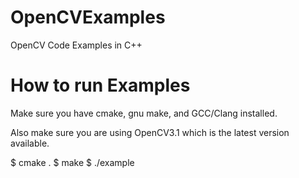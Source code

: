 # OpenCVExamples
OpenCV Code Examples in C++

# How to run Examples

Make sure you have cmake, gnu make, and GCC/Clang installed.

Also make sure you are using OpenCV3.1 which is the latest version available.

$ cmake .
$ make
$ ./example



